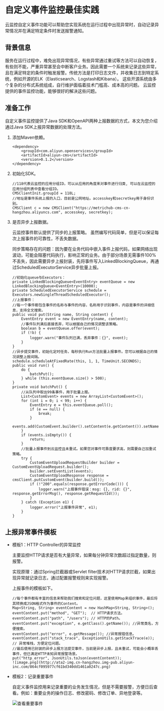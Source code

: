 # 自定义事件监控最佳实践

云监控自定义事件功能可以帮助您实现系统在运行过程中出现异常时，自动记录异常情况并在满足特定条件时发送报警通知。

## 背景信息

服务在运行过程中，难免出现异常情况，有些异常通过重试等方法可以自动恢复，有些则不能，严重异常甚至会中断客户业务。因此需要一个系统来记录这些异常，且在满足特定的条件时触发报警。传统方法是打印日志文件，并收集日志到特定系统，例如开源的ELK（Elasticsearch、Logstash和Kibana）。 这些开源系统由多个复杂的分布式系统组成，自行维护面临着技术门槛高、成本高的问题。 云监控提供的事件监控功能，能够很好的解决这些问题。

## 准备工作

自定义事件监控提供了Java SDK和OpenAPI两种上报数据的方式，本文为您介绍通过Java SDK上报异常数据的处理方法。

1.  添加Maven依赖。

    ```
    <dependency>
        <groupId>com.aliyun.openservices</groupId>
        <artifactId>aliyun-cms</artifactId>
        <version>0.1.2</version>
    </dependency>
    ```

2.  初始化SDK。

    ```
    //118代表云监控的应用分组ID，可以从应用的角度来对事件进行归类, 可以在云监控的应用分组列表中查看分组ID。
    CMSClientInit.groupId = 118L;
    //地址是事件系统上报的入口，目前是公网地址。accesskey和secretkey用于身份识别。
    CMSClient c = new CMSClient("https://metrichub-cms-cn-hangzhou.aliyuncs.com", accesskey, secretkey);
    ```

3.  是否异步上报数据。

    云监控事件默认提供了同步的上报策略。 虽然编写代码简单，但是可以保证每次上报事件的可靠性，不丢失数据。

    同步策略存在的问题：因为要在业务代码中嵌入事件上报代码，如果网络出现波动，可能会阻塞代码执行，影响正常的业务。由于部分场景无需事件100%不丢失，因此需要异步上报封装，先将事件写入LinkedBlockingQueue，再通过ScheduledExecutorService异步批量上报。

    ```
    //初始化queue与Executors：
    private LinkedBlockingQueue<EventEntry> eventQueue = new LinkedBlockingQueue<EventEntry>(10000);
    private ScheduledExecutorService schedule = Executors.newSingleThreadScheduledExecutor();
    //上报事件：
    //每一个事件都包含事件的名称与事件的内容，名称用于识别事件，内容是事件的详细信息，支持全文搜索。
    public void put(String name, String content) {
        EventEntry event = new EventEntry(name, content);
        //事件队列满后直接丢弃，可以根据自己的情况调整该策略。
        boolean b = eventQueue.offer(event);
        if (!b) {
            logger.warn("事件队列已满，丢弃事件：{}", event);
        }
    }
    //异步提交事件，初始化定时任务，每秒执行Run方法批量上报事件。您可以根据自己的情况调整上报间隔。
    schedule.scheduleAtFixedRate(this, 1, 1, TimeUnit.SECONDS);
    public void run() {
        do {
            batchPut();
        } while (this.eventQueue.size() > 500);
    }
    private void batchPut() {
        //从队列中取出99条事件，用于批量上报。
        List<CustomEvent> events = new ArrayList<CustomEvent>();
        for (int i = 0; i < 99; i++) {
            EventEntry e = this.eventQueue.poll();
            if (e == null) {
                break;
            }
            events.add(CustomEvent.builder().setContent(e.getContent()).setName(e.getName()).build());
        }
        if (events.isEmpty()) {
            return;
        }
        //批量上报事件到云监控且未重试。如果您对事件可靠度要求高，则需要自己加重试策略。
        try {
            CustomEventUploadRequestBuilder builder = CustomEventUploadRequest.builder();
            builder.setEventList(events);
            CustomEventUploadResponse response = cmsClient.putCustomEvent(builder.build());
            if (!"200".equals(response.getErrorCode())) {
                logger.warn("上报事件错误：msg: {}, rid: {}", response.getErrorMsg(), response.getRequestId());
            }
        } catch (Exception e1) {
            logger.error("上报事件异常", e1);
        }
    }
    ```


## 上报异常事件模板

-   模板1：HTTP Controller的异常监控

    主要监控HTTP请求是否有大量异常，如果每分钟异常次数超过指定数量，则报警。

    实现原理：通过Spring拦截器或Servlet filter技术对HTTP请求拦截，如果出现异常就记录日志，通过配置报警规则来实现报警。

    上报事件的模板如下。

    ```
    //每个事件都有丰富的信息来帮助我们搜索和定位问题，这里使用Map来组织事件，最后将其转换成JSON格式作为事件的Content。 
    Map<String, String> eventContent = new HashMap<String, String>();
    eventContent.put("method", "GET");  // HTTP请求方法。
    eventContent.put("path", "/users"); // HTTP的Path。
    eventContent.put("exception", e.getClass().getName()); //异常类名，方便搜索。
    eventContent.put("error", e.getMessage()); //异常报错信息。
    eventContent.put("stack_trace", ExceptionUtils.getStackTrace(e)); // 异常堆栈，方便定位问题。
    //最后使用已封装的异步上报方法提交事件，当前是异步上报，且未重试，可能会小概率丢事件，但已满足HTTP未知异常报警场景。
    put("http_error", JsonUtils.toJson(eventContent));
    ![image.png](http://ata2-img.cn-hangzhou.img-pub.aliyun-inc.com/864cf095977cf61bd340dd1461a0247c.png)
    ```

-   模板2：记录重要事件

    自定义事件监控用来记录重要的业务发生情况，但是不需要报警，方便日后查看。例如：重要业务的操作日志、修改密码、修改订单、异地登录等。

    ![查看重要事件](https://static-aliyun-doc.oss-cn-hangzhou.aliyuncs.com/assets/img/zh-CN/7430037951/p4906.png)


